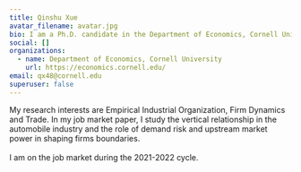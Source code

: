 ```yaml
---
title: Qinshu Xue
avatar_filename: avatar.jpg
bio: I am a Ph.D. candidate in the Department of Economics, Cornell University.
social: []
organizations:
  - name: Department of Economics, Cornell University
    url: https://economics.cornell.edu/
email: qx48@cornell.edu
superuser: false
---
```

My research interests are Empirical Industrial Organization, Firm Dynamics and Trade. In my job market paper, I study the vertical relationship in the automobile industry and the role of demand risk and upstream market power in shaping firms boundaries.\
\
I am on the job market during the 2021-2022 cycle.​